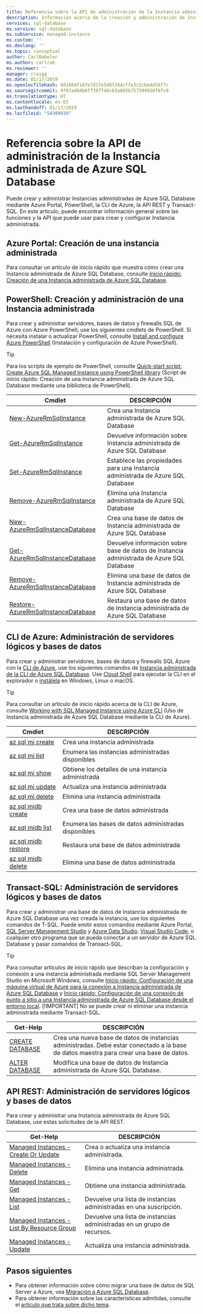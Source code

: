 ```yaml
---
title: Referencia sobre la API de administración de la Instancia administrada de Azure SQL Database | Microsoft Docs
description: Información acerca de la creación y administración de Instancias administradas de Azure SQL Database.
services: sql-database
ms.service: sql-database
ms.subservice: managed-instance
ms.custom: ''
ms.devlang: ''
ms.topic: conceptual
author: CarlRabeler
ms.author: carlrab
ms.reviewer: ''
manager: craigg
ms.date: 01/17/2019
ms.openlocfilehash: 8d108df187e7d1fe549f284cffe3c5cbe4d56f7c
ms.sourcegitcommit: 9f07ad84b0ff397746c63a085b757394928f6fc0
ms.translationtype: HT
ms.contentlocale: es-ES
ms.lasthandoff: 01/17/2019
ms.locfileid: "54389939"
---
```

# <a name="managed-api-reference-for-azure-sql-database-managed-instances"></a>Referencia sobre la API de administración de la Instancia administrada de Azure SQL Database

Puede crear y administrar Instancias administradas de Azure SQL Database mediante Azure Portal, PowerShell, la CLI de Azure, la API REST y Transact-SQL. En este artículo, puede encontrar información general sobre las funciones y la API que puede usar para crear y configurar Instancia administrada.

## <a name="azure-portal-create-a-managed-instance"></a>Azure Portal: Creación de una instancia administrada

Para consultar un artículo de inicio rápido que muestra cómo crear una Instancia administrada de Azure SQL Database, consulte [Inicio rápido: Creación de una Instancia administrada de Azure SQL Database](sql-database-managed-instance-get-started.md).

## <a name="powershell-create-and-manage-a-managed-instance"></a>PowerShell: Creación y administración de una Instancia administrada

Para crear y administrar servidores, bases de datos y firewalls SQL de Azure con Azure PowerShell, use los siguientes cmdlets de PowerShell. Si necesita instalar o actualizar PowerShell, consulte [Install and configure Azure PowerShell](/powershell/azure/install-az-ps) (Instalación y configuración de Azure PowerShell).

> [!TIP]
> Para los scripts de ejemplo de PowerShell, consulte [Quick-start script: Create Azure SQL Managed Instance using PowerShell library](https://blogs.msdn.microsoft.com/sqlserverstorageengine/2018/06/27/quick-start-script-create-azure-sql-managed-instance-using-powershell/) (Script de inicio rápido: Creación de una Instancia administrada de Azure SQL Database mediante una biblioteca de PowerShell).

| Cmdlet | DESCRIPCIÓN |
| --- | --- |
|[New-AzureRmSqlInstance](https://docs.microsoft.com/powershell/module/azurerm.sql/new-azurermsqlinstance)|Crea una Instancia administrada de Azure SQL Database |
|[Get-AzureRmSqlInstance](https://docs.microsoft.com/powershell/module/azurerm.sql/get-azurermsqlinstance)|Devuelve información sobre Instancia administrada de Azure SQL Database|
|[Set-AzureRmSqlInstance](https://docs.microsoft.com/powershell/module/azurerm.sql/set-azurermsqlinstance)|Establece las propiedades para una Instancia administrada de Azure SQL Database|
|[Remove-AzureRmSqlInstance](https://docs.microsoft.com/powershell/module/azurerm.sql/remove-azurermsqlinstance)|Elimina una Instancia administrada de Azure SQL Database|
|[New-AzureRmSqlInstanceDatabase](https://docs.microsoft.com/powershell/module/azurerm.sql/new-azurermsqlinstancedatabase)|Crea una base de datos de Instancia administrada de Azure SQL Database|
|[Get-AzureRmSqlInstanceDatabase](https://docs.microsoft.com/powershell/module/azurerm.sql/get-azurermsqlinstancedatabase)|Devuelve información sobre base de datos de Instancia administrada de Azure SQL Database|
|[Remove-AzureRmSqlInstanceDatabase](https://docs.microsoft.com/powershell/module/azurerm.sql/remove-azurermsqlinstancedatabase)|Elimina una base de datos de Instancia administrada de Azure SQL Database|
|[Restore-AzureRmSqlInstanceDatabase](https://docs.microsoft.com/powershell/module/azurerm.sql/restore-azurermsqlinstancedatabase)|Restaura una base de datos de Instancia administrada de Azure SQL Database|

## <a name="azure-cli-manage-logical-servers-and-databases"></a>CLI de Azure: Administración de servidores lógicos y bases de datos

Para crear y administrar servidores, bases de datos y firewalls SQL Azure con la [CLI de Azure](/cli/azure), use los siguientes comandos de [Instancia administrada de la CLI de Azure SQL Database](/cli/azure/sql/mi). Use [Cloud Shell](/azure/cloud-shell/overview) para ejecutar la CLI en el explorador o [instálela](/cli/azure/install-azure-cli) en Windows, Linux o macOS.

> [!TIP]
> Para consultar un artículo de inicio rápido acerca de la CLI de Azure, consulte [Working with SQL Managed Instance using Azure CLI](https://medium.com/azure-sqldb-managed-instance/working-with-sql-managed-instance-using-azure-cli-611795fe0b44) (Uso de Instancia administrada de Azure SQL Database mediante la CLI de Azure).

| Cmdlet | DESCRIPCIÓN |
| --- | --- |
|[az sql mi create](https://docs.microsoft.com/cli/azure/sql/mi#az-sql-mi-create) |Crea una instancia administrada|
|[az sql mi list](https://docs.microsoft.com/cli/azure/sql/mi#az-sql-mi-list)|Enumera las instancias administradas disponibles|
|[az sql mi show](https://docs.microsoft.com/cli/azure/sql/mi#az-sql-mi-show)|Obtiene los detalles de una instancia administrada|
|[az sql mi update](https://docs.microsoft.com/cli/azure/sql/mi#az-sql-mi-update)|Actualiza una instancia administrada|
|[az sql mi delete](https://docs.microsoft.com/cli/azure/sql/mi#az-sql-mi-delete)|Elimina una instancia administrada|
|[az sql midb create](https://docs.microsoft.com/cli/azure/sql/midb#az-sql-midb-create) |Crea una base de datos administrada|
|[az sql midb list](https://docs.microsoft.com/cli/azure/sql/midb#az-sql-midb-list)|Enumera las bases de datos administradas disponibles|
|[az sql midb restore](https://docs.microsoft.com/cli/azure/sql/midb#az-sql-midb-restore)|Restaura una base de datos administrada|
|[az sql midb delete](https://docs.microsoft.com/cli/azure/sql/midb#az-sql-midb-delete)|Elimina una base de datos administrada|

## <a name="transact-sql-manage-logical-servers-and-databases"></a>Transact-SQL: Administración de servidores lógicos y bases de datos

Para crear y administrar una base de datos de Instancia administrada de Azure SQL Database una vez creada la instancia, use los siguientes comandos de T-SQL. Puede emitir estos comandos mediante Azure Portal, [SQL Server Management Studio](/sql/ssms/use-sql-server-management-studio) y [Azure Data Studio](https://docs.microsoft.com/sql/azure-data-studio/what-is). [Visual Studio Code](https://code.visualstudio.com/docs), o cualquier otro programa que se pueda conectar a un servidor de Azure SQL Database y pasar comandos de Transact-SQL.

> [!TIP]
> Para consultar artículos de inicio rápido que describan la configuración y conexión a una instancia administrada mediante SQL Server Management Studio en Microsoft Windows, consulte [Inicio rápido: Configuración de una máquina virtual de Azure para la conexión a Instancia administrada de Azure SQL Database](sql-database-managed-instance-configure-vm.md) y [Inicio rápido: Configuración de una conexión de punto a sitio a una Instancia administrada de Azure SQL Database desde el entorno local](sql-database-managed-instance-configure-p2s.md).
> [!IMPORTANT]
> No se puede crear ni eliminar una instancia administrada mediante Transact-SQL.

| Get-Help | DESCRIPCIÓN |
| --- | --- |
|[CREATE DATABASE](https://docs.microsoft.com/sql/t-sql/statements/create-database-transact-sql?view=azuresqldb-mi-current)|Crea una nueva base de datos de instancias administradas. Debe estar conectado a la base de datos maestra para crear una base de datos.|
| [ALTER DATABASE](https://docs.microsoft.com/sql/t-sql/statements/alter-database-transact-sql?view=azuresqldb-mi-current) |Modifica una base de datos de Instancia administrada de Azure SQL Database.|

## <a name="rest-api-manage-logical-servers-and-databases"></a>API REST: Administración de servidores lógicos y bases de datos

Para crear y administrar una Instancia administrada de Azure SQL Database, use estas solicitudes de la API REST.

| Get-Help | DESCRIPCIÓN |
| --- | --- |
|[Managed Instances - Create Or Update](https://docs.microsoft.com/rest/api/sql/managedinstances/createorupdate)|Crea o actualiza una instancia administrada.|
|[Managed Instances - Delete](https://docs.microsoft.com/rest/api/sql/managedinstances/delete)|Elimina una instancia administrada.|
|[Managed Instances - Get](https://docs.microsoft.com/rest/api/sql/managedinstances/get)|Obtiene una instancia administrada.|
|[Managed Instances - List](https://docs.microsoft.com/rest/api/sql/managedinstances/list)|Devuelve una lista de instancias administradas en una suscripción.|
|[Managed Instances - List By Resource Group](https://docs.microsoft.com/rest/api/sql/managedinstances/listbyresourcegroup)|Devuelve una lista de instancias administradas en un grupo de recursos.|
|[Managed Instances - Update](https://docs.microsoft.com/rest/api/sql/managedinstances/update)|Actualiza una instancia administrada.|

## <a name="next-steps"></a>Pasos siguientes

- Para obtener información sobre cómo migrar una base de datos de SQL Server a Azure, vea [Migración a Azure SQL Database](sql-database-cloud-migrate.md).
- Para obtener información sobre las características admitidas, consulte el [artículo que trata sobre dicho tema](sql-database-features.md).
